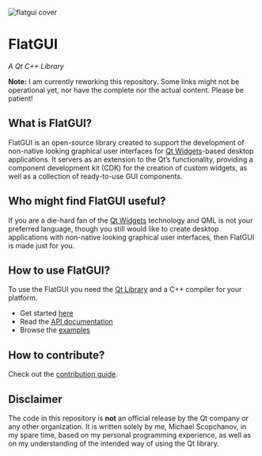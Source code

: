 ![flatgui cover](https://i.stack.imgur.com/uAn8u.png?raw=true "FlatGUI Cover")

# FlatGUI

_A Qt C++ Library_

**Note:** I am currently reworking this repository. Some links might not be operational yet, nor have the complete nor the actual content. Please be patient!

## What is FlatGUI?

FlatGUI is an open-source library created to support the development of non-native looking graphical user interfaces for [Qt Widgets](https://doc.qt.io/qt-5/qtwidgets-index.html)-based desktop applications. It servers as an extension to the Qt’s functionality, providing a component development kit (CDK) for the creation of custom widgets, as well as a collection of ready-to-use GUI components.

## Who might find FlatGUI useful?

If you are a die-hard fan of the [Qt Widgets](https://doc.qt.io/qt-5/qtwidgets-index.html) technology and QML is not your preferred language, though you still would like to create desktop applications with non-native looking graphical user interfaces, then FlatGUI is made just for you.

## How to use FlatGUI?

To use the FlatGUI you need the [Qt Library](https://www.qt.io/) and a C++ compiler for your platform.

- Get started [here](https://www.scopchanov.de/projects/flatgui/get-started/)
- Read the [API documentation](https://doc.scopchanov.de/flatgui/flatgui-module.html)
- Browse the [examples](https://doc.scopchanov.de/flatgui/examples.html)

## How to contribute?

Check out the [contribution guide](CONTRIBUTING.md).

## Disclaimer

The code in this repository is **not** an official release by the Qt company or any other organization. It is written solely by me, Michael Scopchanov, in my spare time, based on my personal programming experience, as well as on my understanding of the intended way of using the Qt library.
